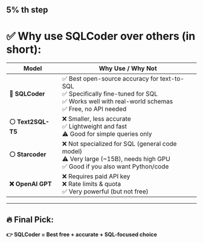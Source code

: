 ## 5% th step 

# ✅ Why use **SQLCoder** over others (in short):

| Model             | Why Use / Why Not                                                                                                                                 |
| ----------------- | ------------------------------------------------------------------------------------------------------------------------------------------------- |
| **🔹 SQLCoder**   | ✅ Best open-source accuracy for text-to-SQL<br>✅ Specifically fine-tuned for SQL<br>✅ Works well with real-world schemas<br>✅ Free, no API needed |
| **⚪ Text2SQL-T5** | ❌ Smaller, less accurate<br>✅ Lightweight and fast<br>⚠️ Good for simple queries only                                                             |
| **⚪ Starcoder**   | ❌ Not specialized for SQL (general code model)<br>⚠️ Very large (\~15B), needs high GPU<br>✅ Good if you also want Python/code                    |
| **❌ OpenAI GPT**  | ❌ Requires paid API key<br>❌ Rate limits & quota<br>✅ Very powerful (but not free)                                                                |

---

## 🔥 Final Pick:

**👉 SQLCoder = Best free + accurate + SQL-focused choice**
